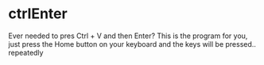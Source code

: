 # ctrlEnter
Ever needed to pres Ctrl + V and then Enter?
This is the program for you, just press the Home button on your keyboard and the keys will be pressed.. repeatedly
